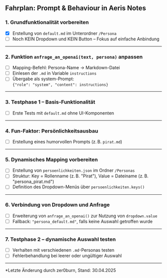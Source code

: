 ## Fahrplan: Prompt & Behaviour in Aeris Notes

### 1. Grundfunktionalität vorbereiten
- [x] Erstellung von `default.md` im Unterordner `/Persona`
- [ ] Noch KEIN Dropdown und KEIN Button – Fokus auf einfache Anbindung

---

### 2. Funktion `anfrage_an_openai(text, persona)` anpassen
- [ ] Mapping-Befehl: Persona-Name → Markdown-Datei
- [ ] Einlesen der `.md` in Variable `instructions`
- [ ] Übergabe als system-Prompt:  
      `{"role": "system", "content": instructions}`

---

### 3. Testphase 1 – Basis-Funktionalität
- [ ] Erste Tests mit `default.md` ohne UI-Komponenten

---

### 4. Fun-Faktor: Persönlichkeitsausbau
- [ ] Erstellung eines humorvollen Prompts (z. B. `pirat.md`)

---

### 5. Dynamisches Mapping vorbereiten
- [ ] Erstellung von `persoenlichkeiten.json` im Ordner `/Personas`  
- [ ] Struktur: Key = Rollenname (z. B. "Pirat"), Value = Dateiname (z. B. "persona_pirat.md")
- [ ] Definition des Dropdown-Menüs über `persoenlichkeiten.keys()`

---

### 6. Verbindung von Dropdown und Anfrage
- [ ] Erweiterung von `anfrage_an_openai()` zur Nutzung von `dropdown.value`
- [ ] Fallback: `"persona_default.md"`, falls keine Auswahl getroffen wurde

---

### 7. Testphase 2 – dynamische Auswahl testen
- [ ] Verhalten mit verschiedenen `.md`-Personas testen
- [ ] Fehlerbehandlung bei leerer oder ungültiger Auswahl

---

*Letzte Änderung durch zer0burn, Stand: 30.04.2025
